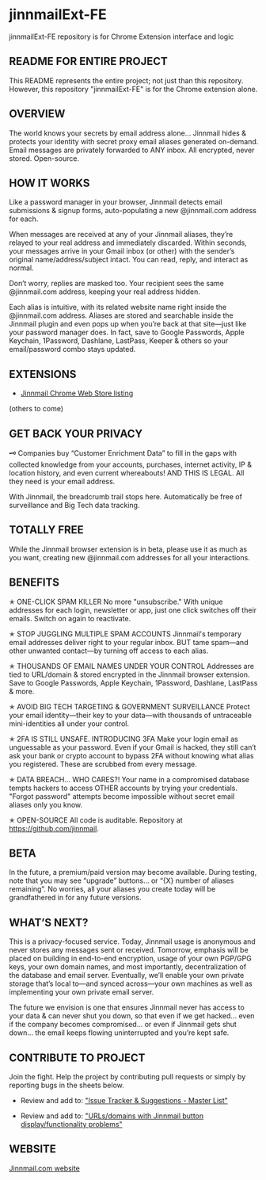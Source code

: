 # jinnmailExt-FE
jinnmailExt-FE repository is for Chrome Extension interface and logic


README FOR ENTIRE PROJECT
-------------------------

This README represents the entire project; not just than this repository. However, this repository "jinnmailExt-FE" is for the Chrome extension alone. 



OVERVIEW 
--------

The world knows your secrets by email address alone… Jinnmail hides & protects your identity with secret proxy email aliases generated on-demand. Email messages are privately forwarded to ANY inbox. All encrypted, never stored. Open-source.



HOW IT WORKS 
------------

Like a password manager in your browser, Jinnmail detects email submissions & signup forms, auto-populating a new @jinnmail.com address for each. 

When messages are received at any of your Jinnmail aliases, they’re relayed to your real address and immediately discarded. Within seconds, your messages arrive in your Gmail inbox (or other) with the sender’s original name/address/subject intact. You can read, reply, and interact as normal. 

Don’t worry, replies are masked too. Your recipient sees the same @jinnmail.com address, keeping your real address hidden.

Each alias is intuitive, with its related website name right inside the @jinnmail.com address. Aliases are stored and searchable inside the Jinnmail plugin and even pops up when you’re back at that site—just like your password manager does. In fact, save to Google Passwords, Apple Keychain, 1Password, Dashlane, LastPass, Keeper & others so your email/password combo stays updated.



EXTENSIONS
----------
- [Jinnmail Chrome Web Store listing](https://chrome.google.com/webstore/detail/jinnmail-%E2%80%94-privacy-for-yo/nbeghdcngabhmanlobkjlnahdlimiejg/)

(others to come)



GET BACK YOUR PRIVACY
---------------------
🗝 Companies buy “Customer Enrichment Data” to fill in the gaps with collected knowledge from your accounts, purchases, internet activity, IP & location history, and even current whereabouts! AND THIS IS LEGAL. All they need is your email address.

With Jinnmail, the breadcrumb trail stops here. Automatically be free of surveillance and Big Tech data tracking.



TOTALLY FREE
------------
While the Jinnmail browser extension is in beta, please use it as much as you want, creating new @jinnmail.com addresses for all your interactions. 



BENEFITS
--------

✭ ONE-CLICK SPAM KILLER
No more "unsubscribe." With unique addresses for each login, newsletter or app, just one click switches off their emails. Switch on again to reactivate.

✭ STOP JUGGLING MULTIPLE SPAM ACCOUNTS 
Jinnmail's temporary email addresses deliver right to your regular inbox. BUT tame spam—and other unwanted contact—by turning off access to each alias.

✭ THOUSANDS OF EMAIL NAMES UNDER YOUR CONTROL
Addresses are tied to URL/domain & stored encrypted in the Jinnmail browser extension. Save to Google Passwords, Apple Keychain, 1Password, Dashlane, LastPass & more.

✭ AVOID BIG TECH TARGETING & GOVERNMENT SURVEILLANCE 
Protect your email identity—their key to your data—with thousands of untraceable mini-identities all under your control.

✭ 2FA IS STILL UNSAFE. INTRODUCING 3FA
Make your login email as unguessable as your password. Even if your Gmail is hacked, they still can’t ask your bank or crypto account to bypass 2FA without knowing what alias you registered. These are scrubbed from every message.

✭ DATA BREACH… WHO CARES?!
Your name in a compromised database tempts hackers to access OTHER accounts by trying your credentials. "Forgot password" attempts become impossible without secret email aliases only you know.

✭ OPEN-SOURCE
All code is auditable. Repository at https://github.com/jinnmail.



BETA
----

In the future, a premium/paid version may become available. During testing, note that you may see “upgrade” buttons... or “{X} number of aliases remaining”. No worries, all your aliases you create today will be grandfathered in for any future versions.



WHAT’S NEXT?
------------

This is a privacy-focused service. Today, Jinnmail usage is anonymous and never stores any messages sent or received. Tomorrow, emphasis will be placed on building in end-to-end encryption, usage of your own PGP/GPG keys, your own domain names, and most importantly, decentralization of the database and email server. Eventually, we’ll enable your own private storage that’s local to—and synced across—your own machines as well as implementing your own private email server. 

The future we envision is one that ensures Jinnmail never has access to your data & can never shut you down, so that even if we get hacked... even if the company becomes compromised… or even if Jinnmail gets shut down… the email keeps flowing uninterrupted and you’re kept safe.



CONTRIBUTE TO PROJECT
---------------------

Join the fight. Help the project by contributing pull requests or simply by reporting bugs in the sheets below.

- Review and add to: ["Issue Tracker & Suggestions - Master List"](https://go.jinnmail.com/issue-tracker)

- Review and add to: ["URLs/domains with Jinnmail button display/functionality problems"](https://go.jinnmail.com/problem-urls)



WEBSITE
-------
[Jinnmail.com website](https://jinnmail.com)
